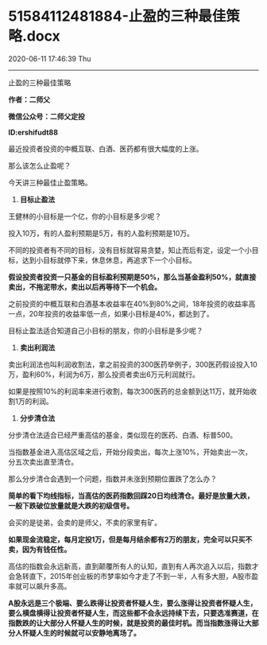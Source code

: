 # 51584112481884-止盈的三种最佳策略.docx

2020-06-11 17:46:39 Thu

----

止盈的三种最佳策略

__作者：二师父__

__微信公众号：二师父定投__

__ID:ershifudt88__

最近投资者投资的中概互联、白酒、医药都有很大幅度的上涨。

那么该怎么止盈呢？

今天讲三种最佳止盈策略。

1. __目标止盈法__

王健林的小目标是一个亿，你的小目标是多少呢？

投入10万，有的人盈利预期是5万，有的人盈利预期是10万。

不同的投资者有不同的目标，没有目标就容易贪婪，知止而后有定，设定一个小目标，达到小目标就停下来，休息休息，再追求下一个小目标。

__假设投资者投资一只基金的目标盈利预期是50%，那么当基金盈利50%，就直接卖出，不拖泥带水，卖出以后再等待下一个机会。__

之前投资的中概互联和白酒基本收益率在40%到80%之间，18年投资的收益率高一点，20年投资的收益率低一点，如果小目标是40%，都达到了。

目标止盈法适合知道自己小目标的朋友，你的小目标是多少呢？

1. __卖出利润法__

卖出利润法也叫利润收割法，拿之前投资的300医药举例子，300医药假设投入10万，盈利60%，利润为6万，那么投资者卖出6万元利润就行。

如果是按照10%的利润率来进行收割，每次300医药的总金额到达11万，就开始收割1万的利润。

1. __分步清仓法__

分步清仓法适合已经严重高估的基金，类似现在的医药、白酒、标普500。

当指数基金进入高估区域之后，开始分段卖出，每次上涨10%，开始卖出一次，分五次卖出直至清仓。

那么分步清仓会遇到一个问题，指数并未涨到预期位置跌了怎么办？

__简单的看下均线指标，当高估的医药指数回踩20日均线清仓。最好是放量大跌，一般下跌破位放量就是大跌的初级信号。__

会买的是徒弟，会卖的是师父，不卖的家里有矿。

__如果现金流稳定，每月定投1万，但是每月结余都有2万的朋友，完全可以只买不卖，因为有钱任性。__

高估的指数会永远新高，直到颠覆所有人的认知，直到有人再次追入以后，指数才会急转直下，2015年创业板的市梦率如今才走了不到一半，人有多大胆，A股市盈率就可以飙升多高。

__A股永远是三个极端、要么跌得让投资者怀疑人生，要么涨得让投资者怀疑人生，要么横盘横得让投资者怀疑人生，而这些都不会永远持续下去，只要选准赛道，在指数跌的让大部分人怀疑人生的时候，就是投资的最佳时机。而当指数涨得让大部分人怀疑人生的时候就可以安静地离场了。__

